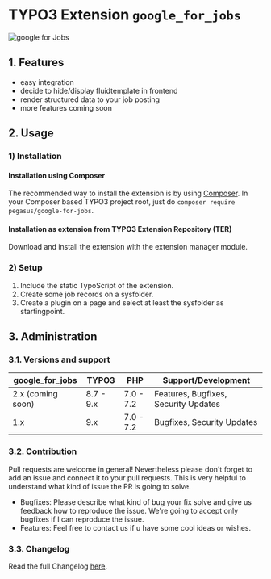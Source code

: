 # TYPO3 Extension ``google_for_jobs``

![google for Jobs](https://github.com/pegasuswerbeagentur/google_for_jobs/blob/master/Resources/Public/Icons/git-repo-teaser.JPG)

## 1. Features

- easy integration
- decide to hide/display fluidtemplate in frontend
- render structured data to your job posting
- more features coming soon

## 2. Usage

### 1) Installation

#### Installation using Composer

The recommended way to install the extension is by using [Composer][1]. In your Composer based TYPO3 project root, just do `composer require pegasus/google-for-jobs`. 

#### Installation as extension from TYPO3 Extension Repository (TER)

Download and install the extension with the extension manager module.

### 2) Setup

1) Include the static TypoScript of the extension.
2) Create some job records on a sysfolder.
3) Create a plugin on a page and select at least the sysfolder as startingpoint.

## 3. Administration

### 3.1. Versions and support

| google_for_jobs  | TYPO3      | PHP       | Support/Development                     |
| ---------------- | ---------- | ----------|---------------------------------------- |
| 2.x (coming soon)| 8.7 - 9.x  | 7.0 - 7.2 | Features, Bugfixes, Security Updates    |
| 1.x              | 9.x        | 7.0 - 7.2 | Bugfixes, Security Updates              |


### 3.2. Contribution

Pull requests are welcome in general! Nevertheless please don't forget to add an issue and connect it to your pull requests. This
is very helpful to understand what kind of issue the PR is going to solve.

- Bugfixes: Please describe what kind of bug your fix solve and give us feedback how to reproduce the issue. We're going
to accept only bugfixes if I can reproduce the issue.
- Features: Feel free to contact us if u have some cool ideas or wishes.

[1]: https://getcomposer.org/

### 3.3. Changelog

Read the full Changelog [here](./CHANGELOG.md).